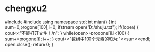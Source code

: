 # chengxu2
#include<iostream>
#include<fstream>
using namespace std;
int mian()
{
   int sum=0,progone[100],i=0;
   ifstream open("D:/shuju.txt");
   if(!open)
   {
        cout<<"不能打开文件！/n";
    }
    while(open>>progone[i],i<100)
    {
         sum+=progone[i];
         i++;
     }
     cout<<"数组中100个元素的和为:"<<sum<<endl;
     open.close();
     return 0;
}
